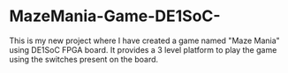 # MazeMania-Game-DE1SoC-
This is my new project where I have created a game named "Maze Mania" using DE1SoC FPGA board.
It provides a 3 level platform to play the game using the switches present on the board.
